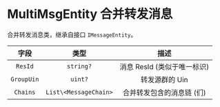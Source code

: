 # MultiMsgEntity 合并转发消息

合并转发消息类，继承自接口 `IMessageEntity`。

|   字段   |        类型         |           描述            |
| :------: | :-----------------: | :-----------------------: |
|  `ResId`   |       `string?`       | 消息 ResId (类似于唯一标识) |
| `GroupUin` |        `uint?`        |       转发源群的 Uin       |
|  `Chains`  | `List\<MessageChain>` | 合并转发包含的消息链 (们)  |
